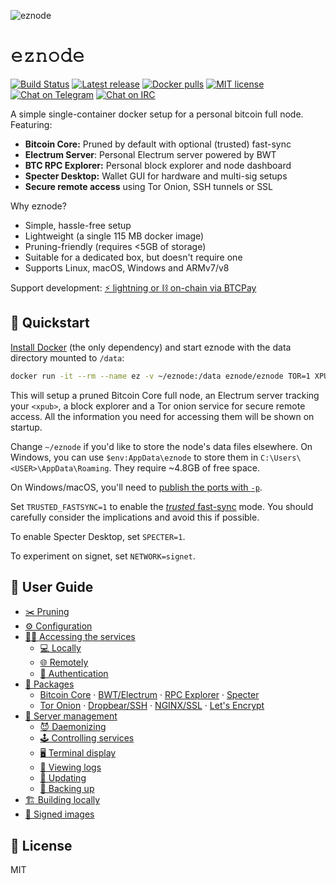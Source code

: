 ![eznode](https://raw.githubusercontent.com/shesek/eee/master/docs/img/header.png)

# 𝚎𝚣𝚗𝚘𝚍𝚎

[![Build Status](https://travis-ci.org/shesek/eee.svg?branch=master)](https://travis-ci.org/shesek/eee)
[![Latest release](https://img.shields.io/github/v/tag/shesek/eee?label=version&color=orange)](https://github.com/ez-org/eznode/releases/latest)
[![Docker pulls](https://img.shields.io/docker/pulls/eznode/eznode.svg?color=blueviolet)](https://hub.docker.com/r/eznode/eznode)
[![MIT license](https://img.shields.io/github/license/bwt-dev/bwt.svg?color=yellow)](https://github.com/ez-org/eznode/blob/master/LICENSE)
[![Chat on Telegram](https://img.shields.io/badge/chat-on%20telegram-blue)](https://t.me/ez_node)
[![Chat on IRC](https://img.shields.io/badge/chat-on%20IRC-green.svg)](https://webchat.freenode.net/#eznode)


A simple single-container docker setup for a personal bitcoin full node. Featuring:

- **Bitcoin Core:** Pruned by default with optional (trusted) fast-sync
- **Electrum Server**: Personal Electrum server powered by BWT
- **BTC RPC Explorer:** Personal block explorer and node dashboard
- **Specter Desktop:** Wallet GUI for hardware and multi-sig setups
- **Secure remote access** using Tor Onion, SSH tunnels or SSL

Why eznode?

- Simple, hassle-free setup
- Lightweight (a single 115 MB docker image)
- Pruning-friendly (requires <5GB of storage)
- Suitable for a dedicated box, but doesn't require one
- Supports Linux, macOS, Windows and ARMv7/v8

Support development: [⚡ lightning or ⛓️ on-chain via BTCPay](https://btcpay.shesek.info/)

## 🚀 Quickstart

[Install Docker](https://docs.docker.com/get-docker/) (the only dependency) and start eznode with the data directory mounted to `/data`:
```bash
docker run -it --rm --name ez -v ~/eznode:/data eznode/eznode TOR=1 XPUB=<xpub>
```

This will setup a pruned Bitcoin Core full node, an Electrum server tracking your `<xpub>`, a block explorer and a Tor onion service for secure remote access. All the information you need for accessing them will be shown on startup.

Change `~/eznode` if you'd like to store the node's data files elsewhere. On Windows, you can use `$env:AppData\eznode` to store them in `C:\Users\<USER>\AppData\Roaming`. They require ~4.8GB of free space.

On Windows/macOS, you'll need to [publish the ports with `-p`](docs#-connecting-locally).

Set `TRUSTED_FASTSYNC=1` to enable the [*trusted* fast-sync](docs#fast-sync) mode. You should carefully consider the implications and avoid this if possible.

To enable Specter Desktop, set `SPECTER=1`.

To experiment on signet, set `NETWORK=signet`.

## 📙 User Guide
 
- [✂️ Pruning](docs#%EF%B8%8F-pruning)
- [⚙️ Configuration](docs#%EF%B8%8F-configuration)
- [👩‍💻 Accessing the services](docs#-accessing-the-services)
  - [💻 Locally](docs#-connecting-locally)
  - [🌐 Remotely](docs#-connecting-remotely)
  - [🔐 Authentication](docs#-authentication)
- [🎁 Packages](docs#-packages)
  - [Bitcoin Core](docs#bitcoin-core) &middot; [BWT/Electrum](docs#bitcoin-wallet-tracker) &middot; [RPC Explorer](docs#btc-rpc-explorer) &middot; [Specter](docs#specter-desktop)
  - [Tor Onion](docs#tor) &middot; [Dropbear/SSH](docs#dropbear) &middot; [NGINX/SSL](docs#nginx) &middot; [Let's Encrypt](docs#lets-encrypt)
- [🔧 Server management](docs#-server-management)
  - [😈 Daemonizing](docs#-daemonizing)
  - [🕹️ Controlling services](docs#%EF%B8%8F-controlling-services)
  - [🖥️ Terminal display](docs#%EF%B8%8F-terminal-display)
  - [📝 Viewing logs](docs#-viewing-logs)
  - [🔄 Updating](docs#-updating)
  - [💾 Backing up](docs#-backing-up)
- [🏗️ Building locally](docs#%EF%B8%8F-building-locally)
- [🔏 Signed images](docs#-signed-images)

## 📃 License

MIT
